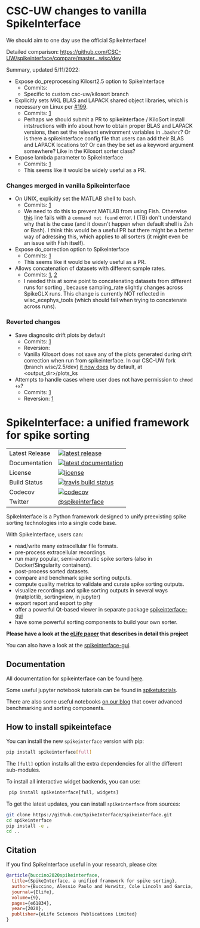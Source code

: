 # CSC-UW changes to vanilla SpikeInterface
We should aim to one day use the official SpikeInterface!

Detailed comparison: https://github.com/CSC-UW/spikeinterface/compare/master...wisc/dev

Summary, updated 5/11/2022:
- Expose do_preprocessing Kilosrt2.5 option to SpikeInterface
  - Commits: 
  - Specific to custom csc-uw/kilosort branch 
- Explicitly sets MKL BLAS and LAPACK shared object libraries, which is necessary on Linux per [#199](https://github.com/MouseLand/Kilosort/issues/199#issuecomment-754971599).
  - Commits: [1](https://github.com/CSC-UW/spikeinterface/commit/1aae5e902c12e0560b54c1dc74fc43c238a3248e)
  - Perhaps we should submit a PR to spikeinterface / KiloSort install intstructions with info about how to obtain proper BLAS and LAPACK versions, then set the   relevant environment variables in `.bashrc`? Or is there a spikeinterface config file that users can add their BLAS and LAPACK locations to? Or can they be set as a keyword argument somewhere? Like in the Kilosort sorter class? 
- Expose lambda parameter to SpikeInterface
  - Commits: [1](https://github.com/CSC-UW/spikeinterface/commit/10dc6a0ded76b750ed5e546625a4bdcb07a0257d)
  - This seems like it would be widely useful as a PR. 

### Changes merged in vanilla Spikeinterface 
- On UNIX, explicitly set the MATLAB shell to bash. 
  - Commits: [1](https://github.com/CSC-UW/spikeinterface/commit/832d00fd6fa4ffb6da89d10dad91d3e8bb7144fa)
  - We need to do this to prevent MATLAB from using Fish. Otherwise [this](https://github.com/MouseLand/Kilosort/blob/74c64485d8dd0bc5dd976d7bf51a46873b08351f/utils/rezToPhy.m#L186) line fails with a `command not found` error. I (TB) don't understand why that is the case (and it doesn't happen when default shell is Zsh or Bash). I think this would be a useful PR but there might be a better way of adressing this, which applies to all sorters (it might even be an issue with Fish itself).
- Expose do_correction option to SpikeInterface
  - Commits: [1](https://github.com/CSC-UW/spikeinterface/commit/89b8c44112a81100029b7a54123ba44ee8f2b3fd)
  - This seems like it would be widely useful as a PR. 
- Allows concatenation of datasets with different sample rates. 
  - Commits: [1](https://github.com/CSC-UW/spikeinterface/commit/4af9fe5566b3145678982d5cbfb8d8f28ddc7139), [2](https://github.com/CSC-UW/spikeinterface/commit/0ecc2cab58195167a1799c97b1cd55deffa7ff48)
  - I needed this at some point to concatenating datasets from different runs for sorting , because sampling_rate slightly changes across SpikeGLX runs. This change is currently NOT reflected in wisc_ecephys_tools (which should fail when trying to concatenate across runs). 

### Reverted changes
- Save diagnositc drift plots by default
  - Commits: [1](https://github.com/CSC-UW/spikeinterface/commit/66ddafa08b5f3f13b301c2ce2d5772d843af7cec)
  - Reversion: 
  - Vanilla Kilosort does not save any of the plots generated during drift correction when run from spikeinterface. 
  In our CSC-UW fork (branch wisc/2.5/dev) [it now does](https://github.com/CSC-UW/Kilosort/commit/a401d21f1feadd46591a085bcc390ab90d786ace) by default, at <output_dir>/plots_ks
- Attempts to handle cases where user does not have permission to `chmod +x`? 
  - Commits: [1](https://github.com/CSC-UW/spikeinterface/commit/26cca16f9310ffc3e93c073fe64005779f2b3c09)
  - Reversion: [1](https://github.com/CSC-UW/spikeinterface/commit/0b5987fcb58283352ccd6d7dc71cab4541f23cdf)

# SpikeInterface: a unified framework for spike sorting

<table>
<tr>
  <td>Latest Release</td>
  <td>
    <a href="https://pypi.org/project/spikeinterface/">
    <img src="https://img.shields.io/pypi/v/spikeinterface.svg" alt="latest release" />
    </a>
  </td>
</tr>
<tr>
  <td>Documentation</td>
  <td>
    <a href="https://spikeinterface.readthedocs.io/">
    <img src="https://readthedocs.org/projects/spikeinterface/badge/?version=latest" alt="latest documentation" />
    </a>
  </td>
</tr>
<tr>
  <td>License</td>
  <td>
    <a href="https://github.com/SpikeInterface/spikeinterface/blob/master/LICENSE">
    <img src="https://img.shields.io/pypi/l/spikeinterface.svg" alt="license" />
    </a>
</td>
</tr>
<tr>
  <td>Build Status</td>
  <td>
    <a href="https://github.com/SpikeInterface/spikeinterface/actions/workflows/full-test.yml/badge.svg">
    <img src="https://github.com/SpikeInterface/spikeinterface/actions/workflows/full-test.yml/badge.svg" alt="travis build status" />
    </a>
  </td>
</tr>
<tr>
	<td>Codecov</td>
	<td>
		<a href="https://codecov.io/github/spikeinterface/spikeinterface">
		<img src="https://codecov.io/gh/spikeinterface/spikeinterface/branch/master/graphs/badge.svg" alt="codecov" />
		</a>
	</td>
</tr>
<tr>
	<td>Twitter</td>
	<td>
		<a href="https://twitter.com/spikeinterface?ref_src=twsrc%5Etfw" class="twitter-follow-button" data-show-count="false">@spikeinterface
    </a>
	</td>
</tr>
</table>

SpikeInterface is a Python framework designed to unify preexisting spike sorting technologies into a single code base.

With SpikeInterface, users can:

- read/write many extracellular file formats.
- pre-process extracellular recordings.
- run many popular, semi-automatic spike sorters (also in Docker/Singularity containers).
- post-process sorted datasets.
- compare and benchmark spike sorting outputs.
- compute quality metrics to validate and curate spike sorting outputs.
- visualize recordings and spike sorting outputs in several ways (matplotlib, sortingview, in jupyter)
- export report and export to phy
- offer a powerful Qt-based viewer in separate package [spikeinterface-gui](https://github.com/SpikeInterface/spikeinterface-gui)
- have some powerful sorting components to build your own sorter.



**Please have a look at the [eLife paper](https://elifesciences.org/articles/61834) that describes in detail this project**

You can also have a look at the [spikeinterface-gui](https://github.com/SpikeInterface/spikeinterface-gui).

## Documentation

All documentation for spikeinterface can be found [here](https://spikeinterface.readthedocs.io/en/latest).

Some useful jupyter notebook tutorials can be found in [spiketutorials](https://github.com/SpikeInterface/spiketutorials).

There are also some useful notebooks [on our blog](https://spikeinterface.github.io) that cover advanced benchmarking and sorting components.


## How to install spikeinteface

You can install the new `spikeinterface` version with pip:

```bash
pip install spikeinterface[full]
```

The `[full]` option installs all the extra dependencies for all the different sub-modules. 

To install all interactive widget backends, you can use:

```bash
 pip install spikeinterface[full, widgets]
```


To get the latest updates, you can install `spikeinterface` from sources:

```bash
git clone https://github.com/SpikeInterface/spikeinterface.git
cd spikeinterface
pip install -e .
cd ..
```


## Citation

If you find SpikeInterface useful in your research, please cite:

```bibtex
@article{buccino2020spikeinterface,
  title={SpikeInterface, a unified framework for spike sorting},
  author={Buccino, Alessio Paolo and Hurwitz, Cole Lincoln and Garcia, Samuel and Magland, Jeremy and Siegle, Joshua H and Hurwitz, Roger and Hennig, Matthias H},
  journal={Elife},
  volume={9},
  pages={e61834},
  year={2020},
  publisher={eLife Sciences Publications Limited}
}
```
